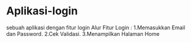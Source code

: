 # Aplikasi-login
sebuah aplikasi dengan fitur login
Alur Fitur Login :
1.Memasukkan Email dan Password.
2.Cek Validasi.
3.Menampilkan Halaman Home
